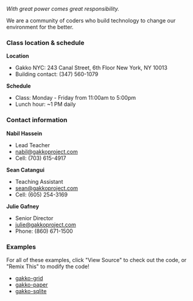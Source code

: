 
*With great power comes great responsibility.*

We are a community of coders who build technology to change our environment for the better.

### Class location & schedule

**Location** 

* Gakko NYC: 243 Canal Street, 6th Floor New York, NY 10013
* Building contact: (347) 560-1079

**Schedule**

* Class: Monday - Friday from 11:00am to 5:00pm
* Lunch hour: ~1 PM daily

### Contact information

**Nabil Hassein**

* Lead Teacher 
* nabil@gakkoproject.com 
* Cell: (703) 615-4917

**Sean Catangui**

* Teaching Assistant 
* sean@gakkoproject.com 
* Cell: (605) 254-3169

**Julie Gafney**

* Senior Director
* julie@gakkoproject.com
* Phone: (860) 671-1500

### Examples
For all of these examples, click "View Source" to check out the code, or "Remix This" to modify the code!

* [gakko-grid](https://gakko-grid.glitch.me/)
* [gakko-paper](https://gakko-paper.glitch.me/)
* [gakko-sqlite](https://gakko-sqlite.glitch.me/)
